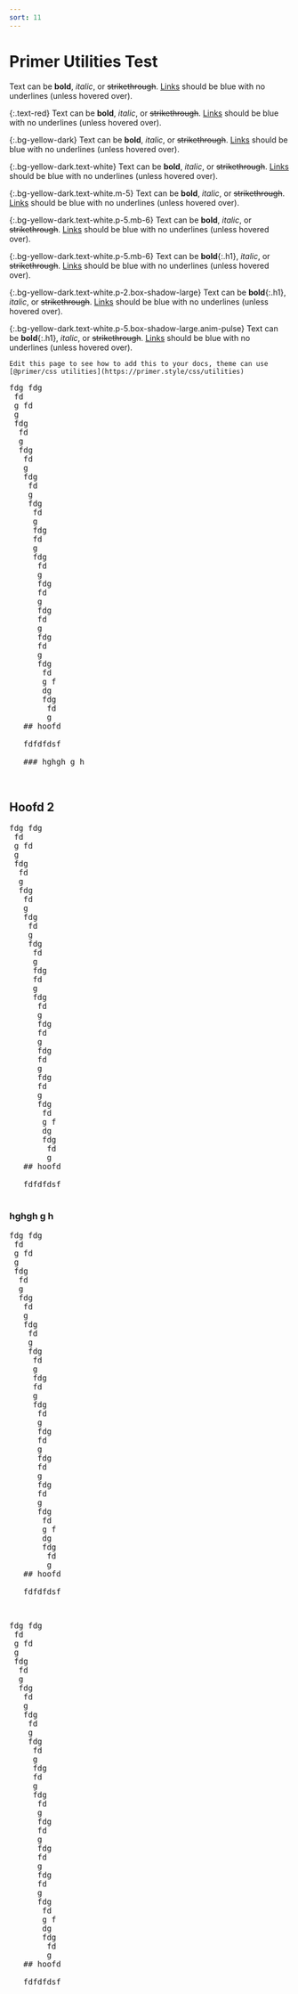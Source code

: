 ```yaml
---
sort: 11
---
```


# Primer Utilities Test

Text can be **bold**, _italic_, or ~~strikethrough~~. [Links](https://github.com) should be blue with no underlines (unless hovered over).

{:.text-red}
Text can be **bold**, _italic_, or ~~strikethrough~~. [Links](https://github.com) should be blue with no underlines (unless hovered over).

{:.bg-yellow-dark}
Text can be **bold**, _italic_, or ~~strikethrough~~. [Links](https://github.com) should be blue with no underlines (unless hovered over).

{:.bg-yellow-dark.text-white}
Text can be **bold**, _italic_, or ~~strikethrough~~. [Links](https://github.com) should be blue with no underlines (unless hovered over).

{:.bg-yellow-dark.text-white.m-5}
Text can be **bold**, _italic_, or ~~strikethrough~~. [Links](https://github.com) should be blue with no underlines (unless hovered over).

{:.bg-yellow-dark.text-white.p-5.mb-6}
Text can be **bold**, _italic_, or ~~strikethrough~~. [Links](https://github.com) should be blue with no underlines (unless hovered over).

{:.bg-yellow-dark.text-white.p-5.mb-6}
Text can be **bold**{:.h1}, _italic_, or ~~strikethrough~~. [Links](https://github.com) should be blue with no underlines (unless hovered over).

{:.bg-yellow-dark.text-white.p-2.box-shadow-large}
Text can be **bold**{:.h1}, _italic_, or ~~strikethrough~~. [Links](https://github.com) should be blue with no underlines (unless hovered over).

{:.bg-yellow-dark.text-white.p-5.box-shadow-large.anim-pulse}
Text can be **bold**{:.h1}, _italic_, or ~~strikethrough~~. [Links](https://github.com) should be blue with no underlines (unless hovered over).

```tip
Edit this page to see how to add this to your docs, theme can use [@primer/css utilities](https://primer.style/css/utilities)
```

<pre>
fdg fdg
 fd
 g fd
 g 
 fdg
  fd
  g 
  fdg
   fd
   g 
   fdg
    fd
    g 
    fdg
     fd
     g 
     fdg
     fd
     g 
     fdg
      fd
      g 
      fdg 
      fd
      g 
      fdg 
      fd
      g 
      fdg
      fd
      g 
      fdg
       fd
       g f
       dg
       fdg
        fd
        g 
   ## hoofd
   
   fdfdfdsf
   
   ### hghgh g h
   
   </pre>
  
  ## Hoofd 2
<pre>
fdg fdg
 fd
 g fd
 g 
 fdg
  fd
  g 
  fdg
   fd
   g 
   fdg
    fd
    g 
    fdg
     fd
     g 
     fdg
     fd
     g 
     fdg
      fd
      g 
      fdg 
      fd
      g 
      fdg 
      fd
      g 
      fdg
      fd
      g 
      fdg
       fd
       g f
       dg
       fdg
        fd
        g 
   ## hoofd
   
   fdfdfdsf
    </pre>  
   
  ### hghgh g h
  <pre>
fdg fdg
 fd
 g fd
 g 
 fdg
  fd
  g 
  fdg
   fd
   g 
   fdg
    fd
    g 
    fdg
     fd
     g 
     fdg
     fd
     g 
     fdg
      fd
      g 
      fdg 
      fd
      g 
      fdg 
      fd
      g 
      fdg
      fd
      g 
      fdg
       fd
       g f
       dg
       fdg
        fd
        g 
   ## hoofd
   
   fdfdfdsf
    </pre>   

##
 <pre>
fdg fdg
 fd
 g fd
 g 
 fdg
  fd
  g 
  fdg
   fd
   g 
   fdg
    fd
    g 
    fdg
     fd
     g 
     fdg
     fd
     g 
     fdg
      fd
      g 
      fdg 
      fd
      g 
      fdg 
      fd
      g 
      fdg
      fd
      g 
      fdg
       fd
       g f
       dg
       fdg
        fd
        g 
   ## hoofd
   
   fdfdfdsf
    </pre>    
